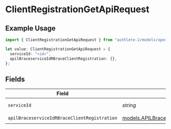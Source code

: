 # ClientRegistrationGetApiRequest

## Example Usage

```typescript
import { ClientRegistrationGetApiRequest } from "authlete-2/models/operations";

let value: ClientRegistrationGetApiRequest = {
  serviceId: "<id>",
  apilBraceserviceIdRBraceClientRegistration: {},
};
```

## Fields

| Field                                                                                                           | Type                                                                                                            | Required                                                                                                        | Description                                                                                                     |
| --------------------------------------------------------------------------------------------------------------- | --------------------------------------------------------------------------------------------------------------- | --------------------------------------------------------------------------------------------------------------- | --------------------------------------------------------------------------------------------------------------- |
| `serviceId`                                                                                                     | *string*                                                                                                        | :heavy_check_mark:                                                                                              | A service ID.                                                                                                   |
| `apilBraceserviceIdRBraceClientRegistration`                                                                    | [models.APILBraceserviceIdRBraceClientRegistration](../../models/apilbraceserviceidrbraceclientregistration.md) | :heavy_check_mark:                                                                                              | N/A                                                                                                             |